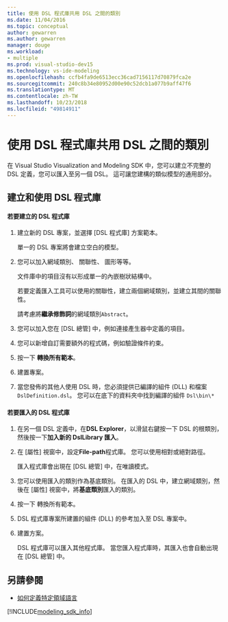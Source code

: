 ```yaml
---
title: 使用 DSL 程式庫共用 DSL 之間的類別
ms.date: 11/04/2016
ms.topic: conceptual
author: gewarren
ms.author: gewarren
manager: douge
ms.workload:
- multiple
ms.prod: visual-studio-dev15
ms.technology: vs-ide-modeling
ms.openlocfilehash: ccfb4fa9de6513ecc36cad7156117d70879fca2e
ms.sourcegitcommit: 240c8b34e80952d00e90c52dcb1a077b9aff47f6
ms.translationtype: MT
ms.contentlocale: zh-TW
ms.lasthandoff: 10/23/2018
ms.locfileid: "49814911"
---
```

# <a name="sharing-classes-between-dsls-by-using-a-dsl-library"></a>使用 DSL 程式庫共用 DSL 之間的類別
在 Visual Studio Visualization and Modeling SDK 中，您可以建立不完整的 DSL 定義，您可以匯入至另一個 DSL。 這可讓您建構的類似模型的通用部分。

## <a name="creating-and-using-dsl-libraries"></a>建立和使用 DSL 程式庫

#### <a name="to-create-a-dsl-library"></a>若要建立的 DSL 程式庫

1.  建立新的 DSL 專案，並選擇 [DSL 程式庫] 方案範本。

     單一的 DSL 專案將會建立空白的模型。

2.  您可以加入網域類別、 關聯性、 圖形等等。

     文件庫中的項目沒有以形成單一的內嵌樹狀結構中。

     若要定義匯入工具可以使用的關聯性，建立兩個網域類別，並建立其間的關聯性。

     請考慮將**繼承修飾詞**的網域類別`Abstract`。

3.  您可以加入您在 [DSL 總管] 中，例如連接產生器中定義的項目。

4.  您可以新增自訂需要額外的程式碼，例如驗證條件約束。

5.  按一下 **轉換所有範本**。

6.  建置專案。

7.  當您發佈的其他人使用 DSL 時，您必須提供已編譯的組件 (DLL) 和檔案`DslDefinition.dsl`。 您可以在底下的資料夾中找到編譯的組件 `Dsl\bin\*`

#### <a name="to-import-a-dsl-library"></a>若要匯入的 DSL 程式庫

1. 在另一個 DSL 定義中，在**DSL Explorer**，以滑鼠右鍵按一下 DSL 的根類別，然後按一下**加入新的 DslLibrary 匯入**。

2. 在 [屬性] 視窗中，設定**File-path**程式庫。 您可以使用相對或絕對路徑。

    匯入程式庫會出現在 [DSL 總管] 中，在唯讀模式。

3. 您可以使用匯入的類別作為基底類別。 在匯入的 DSL 中，建立網域類別，然後在 [屬性] 視窗中，將**基底類別**匯入的類別。

4. 按一下 轉換所有範本。

5. DSL 程式庫專案所建置的組件 (DLL) 的參考加入至 DSL 專案中。

6. 建置方案。

   DSL 程式庫可以匯入其他程式庫。 當您匯入程式庫時，其匯入也會自動出現在 [DSL 總管] 中。

## <a name="see-also"></a>另請參閱

- [如何定義特定領域語言](../modeling/how-to-define-a-domain-specific-language.md)

[!INCLUDE[modeling_sdk_info](includes/modeling_sdk_info.md)]

